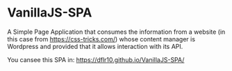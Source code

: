 # VanillaJS-SPA
A Simple Page Application that consumes the information from a website (in this case from https://css-tricks.com/) whose content manager is Wordpress and provided that it allows interaction with its API.

You cansee this SPA in: https://dflr10.github.io/VanillaJS-SPA/
